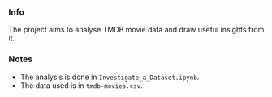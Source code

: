 ### Info 
The project aims to analyse TMDB movie data and draw useful insights from it.

### Notes
- The analysis is done in `Investigate_a_Dataset.ipynb`.
- The data used is in `tmdb-movies.csv`.
